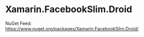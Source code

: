 # Xamarin.FacebookSlim.Droid

NuGet Feed: https://www.nuget.org/packages/Xamarin.FacebookSlim.Droid/
